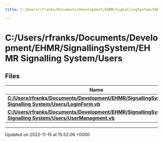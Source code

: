 ```yaml
---
title: C:/Users/rfranks/Documents/Development/EHMR/SignallingSystem/EHMR Signalling System/Users

---
```


# C:/Users/rfranks/Documents/Development/EHMR/SignallingSystem/EHMR Signalling System/Users



## Files

| Name           |
| -------------- |
| **[C:/Users/rfranks/Documents/Development/EHMR/SignallingSystem/EHMR Signalling System/Users/LoginForm.vb](/SignallingSystem-doc/vb/Files/LoginForm_8vb/#file-loginform.vb)**  |
| **[C:/Users/rfranks/Documents/Development/EHMR/SignallingSystem/EHMR Signalling System/Users/UserManagment.vb](/SignallingSystem-doc/vb/Files/UserManagment_8vb/#file-usermanagment.vb)**  |






-------------------------------

Updated on 2022-11-15 at 15:52:06 +0000
